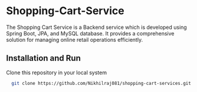 
# Shopping-Cart-Service

The Shopping Cart Service is a Backend service which is developed using Spring Boot, JPA, and MySQL database. It provides a comprehensive solution for managing online retail operations efficiently. 



## Installation and Run

Clone this repository in your local system

```bash
  git clone https://github.com/Nikhilraj081/shopping-cart-services.git
```

    